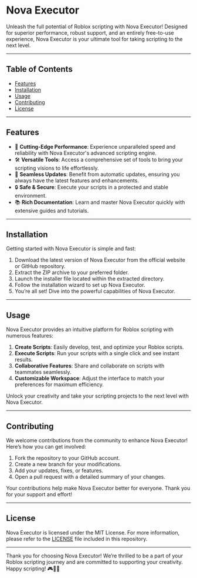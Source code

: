 # Nova Executor

Unleash the full potential of Roblox scripting with Nova Executor! Designed for superior performance, robust support, and an entirely free-to-use experience, Nova Executor is your ultimate tool for taking scripting to the next level.

---

## Table of Contents

- [Features](#features)
- [Installation](#installation)
- [Usage](#usage)
- [Contributing](#contributing)
- [License](#license)

---

## Features

- 🚀 **Cutting-Edge Performance**: Experience unparalleled speed and reliability with Nova Executor's advanced scripting engine.
- 🛠 **Versatile Tools**: Access a comprehensive set of tools to bring your scripting visions to life effortlessly.
- 🔄 **Seamless Updates**: Benefit from automatic updates, ensuring you always have the latest features and enhancements.
- 🔒 **Safe & Secure**: Execute your scripts in a protected and stable environment.
- 📚 **Rich Documentation**: Learn and master Nova Executor quickly with extensive guides and tutorials.

---

## Installation

Getting started with Nova Executor is simple and fast:

1. Download the latest version of Nova Executor from the official website or GitHub repository.
2. Extract the ZIP archive to your preferred folder.
3. Launch the installer file located within the extracted directory.
4. Follow the installation wizard to set up Nova Executor.
5. You’re all set! Dive into the powerful capabilities of Nova Executor.

---

## Usage

Nova Executor provides an intuitive platform for Roblox scripting with numerous features:

1. **Create Scripts**: Easily develop, test, and optimize your Roblox scripts.
2. **Execute Scripts**: Run your scripts with a single click and see instant results.
3. **Collaborative Features**: Share and collaborate on scripts with teammates seamlessly.
4. **Customizable Workspace**: Adjust the interface to match your preferences for maximum efficiency.

Unlock your creativity and take your scripting projects to the next level with Nova Executor.

---

## Contributing

We welcome contributions from the community to enhance Nova Executor! Here’s how you can get involved:

1. Fork the repository to your GitHub account.
2. Create a new branch for your modifications.
3. Add your updates, fixes, or features.
4. Open a pull request with a detailed summary of your changes.

Your contributions help make Nova Executor better for everyone. Thank you for your support and effort!

---

## License

Nova Executor is licensed under the MIT License. For more information, please refer to the [LICENSE](LICENSE) file included in this repository.

---

Thank you for choosing Nova Executor! We’re thrilled to be a part of your Roblox scripting journey and are committed to supporting your creativity. Happy scripting! 🎮🚀👾
    